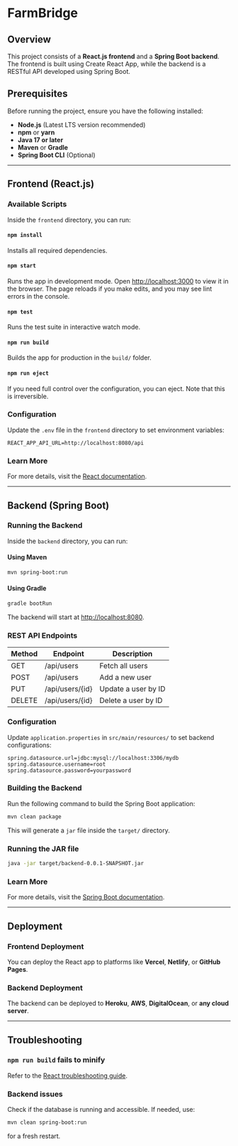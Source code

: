 # FarmBridge

## Overview
This project consists of a **React.js frontend** and a **Spring Boot backend**. The frontend is built using Create React App, while the backend is a RESTful API developed using Spring Boot.

## Prerequisites
Before running the project, ensure you have the following installed:
- **Node.js** (Latest LTS version recommended)
- **npm** or **yarn**
- **Java 17 or later**
- **Maven** or **Gradle**
- **Spring Boot CLI** (Optional)

---

## Frontend (React.js)

### Available Scripts
Inside the `frontend` directory, you can run:

#### `npm install`
Installs all required dependencies.

#### `npm start`
Runs the app in development mode.
Open [http://localhost:3000](http://localhost:3000) to view it in the browser.
The page reloads if you make edits, and you may see lint errors in the console.

#### `npm test`
Runs the test suite in interactive watch mode.

#### `npm run build`
Builds the app for production in the `build/` folder.

#### `npm run eject`
If you need full control over the configuration, you can eject. Note that this is irreversible.

### Configuration
Update the `.env` file in the `frontend` directory to set environment variables:
```
REACT_APP_API_URL=http://localhost:8080/api
```

### Learn More
For more details, visit the [React documentation](https://reactjs.org/).

---

## Backend (Spring Boot)

### Running the Backend
Inside the `backend` directory, you can run:

#### Using Maven
```sh
mvn spring-boot:run
```

#### Using Gradle
```sh
gradle bootRun
```

The backend will start at [http://localhost:8080](http://localhost:8080).

### REST API Endpoints
| Method | Endpoint | Description |
|--------|----------|-------------|
| GET    | /api/users | Fetch all users |
| POST   | /api/users | Add a new user |
| PUT    | /api/users/{id} | Update a user by ID |
| DELETE | /api/users/{id} | Delete a user by ID |

### Configuration
Update `application.properties` in `src/main/resources/` to set backend configurations:
```
spring.datasource.url=jdbc:mysql://localhost:3306/mydb
spring.datasource.username=root
spring.datasource.password=yourpassword
```

### Building the Backend
Run the following command to build the Spring Boot application:
```sh
mvn clean package
```
This will generate a `jar` file inside the `target/` directory.

### Running the JAR file
```sh
java -jar target/backend-0.0.1-SNAPSHOT.jar
```

### Learn More
For more details, visit the [Spring Boot documentation](https://spring.io/projects/spring-boot).

---

## Deployment
### Frontend Deployment
You can deploy the React app to platforms like **Vercel**, **Netlify**, or **GitHub Pages**.

### Backend Deployment
The backend can be deployed to **Heroku**, **AWS**, **DigitalOcean**, or **any cloud server**.

---

## Troubleshooting
### `npm run build` fails to minify
Refer to the [React troubleshooting guide](https://facebook.github.io/create-react-app/docs/troubleshooting#npm-run-build-fails-to-minify).

### Backend issues
Check if the database is running and accessible. If needed, use:
```sh
mvn clean spring-boot:run
```
for a fresh restart.

